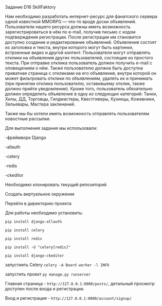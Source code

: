 Задание D16 SkillFaktory

Нам необходимо разработать интернет-ресурс для фанатского сервера одной известной MMORPG — что-то вроде доски объявлений. Пользователи нашего ресурса должны иметь возможность зарегистрироваться в нём по e-mail, получив письмо с кодом подтверждения регистрации. После регистрации им становится доступно создание и редактирование объявлений. Объявления состоят из заголовка и текста, внутри которого могут быть картинки, встроенные видео и другой контент. Пользователи могут отправлять отклики на объявления других пользователей, состоящие из простого текста. При отправке отклика пользователь должен получить e-mail с оповещением о нём. Также пользователю должна быть доступна приватная страница с откликами на его объявления, внутри которой он может фильтровать отклики по объявлениям, удалять их и принимать (при принятии отклика пользователю, оставившему отклик, также должно прийти уведомление). Кроме того, пользователь обязательно должен определить объявление в одну из следующих категорий: Танки, Хилы, ДД, Торговцы, Гилдмастеры, Квестгиверы, Кузнецы, Кожевники, Зельевары, Мастера заклинаний.

Также мы бы хотели иметь возможность отправлять пользователям новостные рассылки.

Для выполнения задания мы использовали:

-фреймворк Django

-allauth

-celery

-redis

-ckeditor

Необходимо клонировать текущий репозиторий

Создать виртуальное окружение

Перейти в директорию проекта

Для работы необходимо установить:

`pip install django-allauth`

`pip install celery`

`pip install redis`

`pip install -U "celery[redis]"`

`pip install django-ckeditor`

запустиить Celery
`celery -A Board worker -l INFO`

запустить проект
`py manage.py runserver`

Главная страница - `http://127.0.0.1:8000/posts/`, детальный просмотр доступен после входа и регистрации.

Вход и регистрация - `http://127.0.0.1:8000/account/signup/`





